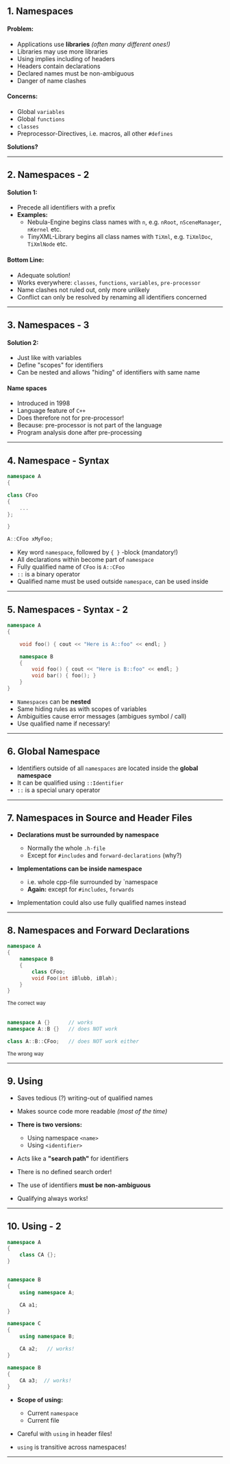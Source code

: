 ## 1. Namespaces
#### **Problem:**
- Applications use **libraries** *(often many different ones!)*
- Libraries may use more libraries
- Using implies including of headers
- Headers contain declarations
- Declared names must be non-ambiguous
- Danger of name clashes

#### **Concerns:**
- Global `variables`
- Global `functions`
- `classes`
- Preprocessor-Directives, i.e. macros, all other `#defines`  

**Solutions?**

---

## 2. Namespaces - 2

#### **Solution 1:** 
- Precede all identifiers with a prefix
- **Examples:**
  - Nebula-Engine begins class names with `n`, e.g. `nRoot`, `nSceneManager`, `nKernel` etc.
  - TinyXML-Library begins all class names with `TiXml`, e.g. `TiXmlDoc`, `TiXmlNode` etc.

#### **Bottom Line:**
- Adequate solution!
- Works everywhere: `classes`, `functions`, `variables`, `pre-processor`
- Name clashes not ruled out, only more unlikely 
- Conflict can only be resolved by renaming all identifiers concerned

---

## 3. Namespaces - 3

#### **Solution 2:** 
- Just like with variables
- Define "scopes" for identifiers
- Can be nested and allows "hiding" of identifiers with same name

#### **Name spaces**
- Introduced in 1998
- Language feature of `C++`
- Does therefore not for pre-processor!
- Because: pre-processor is not part of the language
- Program analysis done after pre-processing

---

## 4. Namespace - Syntax
```c++
namespace A 
{

class CFoo
{
	...
};

}

A::CFoo xMyFoo;
```

- Key word `namespace`, followed by `{ }` -block (mandatory!)
- All declarations within become part of `namespace`
- Fully qualified name of `CFoo` is `A::CFoo`
- `::` is a binary operator
- Qualified name must be used outside `namespace`, can be used inside

---

## 5. Namespaces - Syntax - 2
```c++
namespace A
{

	void foo() { cout << "Here is A::foo" << endl; }

	namespace B
	{
		void foo() { cout << "Here is B::foo" << endl; }
		void bar() { foo(); }
	}
}
```
- `Namespaces` can be **nested**
- Same hiding rules as with scopes of variables
- Ambiguities cause error messages (ambigues symbol / call)
- Use qualified name if necessary!

---

## 6. Global Namespace

- Identifiers outside of all `namespaces` are located inside the **global namespace**
- It can be qualified using `::Identifier`
- `::` is a special unary operator

---

## 7. Namespaces in Source and Header Files

- **Declarations must be surrounded by namespace**
  - Normally the whole `.h-file`
  - Except for `#includes` and `forward-declarations` (why?)

- **Implementations can be inside namespace**
  - i.e. whole cpp-file surrounded by `namespace
  - **Again:** except for `#includes`, `forwards`

- Implementation could also use fully qualified names instead

---

## 8. Namespaces and Forward Declarations
```c++
namespace A 
{
	namespace B
	{
		class CFoo;
		void Foo(int iBlubb, iBlah);
	}
}
```
 <sup> The correct way </sup>
<br></br>
```c++
namespace A {}		// works
namespace A::B {}	// does NOT work

class A::B::CFoo;	// does NOT work either
```
<sup> The wrong way </sup>

---

## 9. Using

- Saves tedious (?) writing-out of qualified names
- Makes source code more readable *(most of the time)*
- **There is two versions:**
  - Using namespace `<name>`
  - Using `<identifier>`

- Acts like a **"search path"** for identifiers
- There is no defined search order! 
- The use of identifiers **must be non-ambiguous**
- Qualifying always works!

---

## 10. Using - 2
```c++
namespace A
{
	class CA {};
}


namespace B
{
	using namespace A;

	CA a1;
}

namespace C
{
	using namespace B;

	CA a2;   // works!
}

namespace B
{
	CA a3;	// works!
}
```
- **Scope of using:**
  - Current `namespace`
  - Current file

- Careful with `using` in header files!
- `using` is transitive across namespaces!

---
